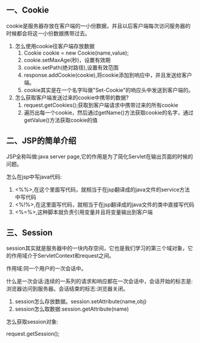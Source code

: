 ## 一、Cookie

cookie是服务器存放在客户端的一小份数据，并且以后客户端每次访问服务器的时候都会将这一小份数据携带过去。

1. 怎么使用cookie往客户端存放数据
   1. Cookie cookie = new Cookie(name,value);
   2. cookie.setMaxAge(秒)，设置有效期
   3. cookie.setPath(绝对路径),设置有效范围
   4. response.addCookie(cookie),将cookie添加到响应中，并且发送给客户端。
   5. cookie其实是在一个名字叫做"Set-Cookie"的响应头中发送到客户端的。
2. 怎么获取客户端发送过来的cookie中携带的数据?
   1. request.getCookies();获取到客户端请求中携带过来的所有cookie
   2. 遍历出每一个cookie，然后通过getName()方法获取cookie的名字，通过getValue()方法获取cookie的值

## 二、JSP的简单介绍

JSP全称叫做:java server page,它的作用是为了简化Servlet在输出页面的时候的问题。

怎么在jsp中写java代码:

1. <%%>,在这个里面写代码，就相当于在jsp翻译成的java文件的service方法中写代码
2. <%!%>,在这里面写代码，就相当于在jsp翻译成的java文件的类中直接写代码
3. <%=%>,这种脚本就负责引用变量并且将变量输出到客户端

## 三、Session

session其实就是服务器中的一块内存空间，它也是我们学习的第三个域对象，它的作用域介于ServletContext和request之间。

作用域:同一个用户的一次会话中。

什么是一次会话:连续的一系列的请求和响应都在一次会话中，会话开始的标志是:浏览器访问到服务器。会话结束的标志:浏览器关闭。

1. session怎么存放数据。session.setAttribute(name,obj)
2. session怎么取数据:session.getAttribute(name)

怎么获取session对象:

request.getSession();